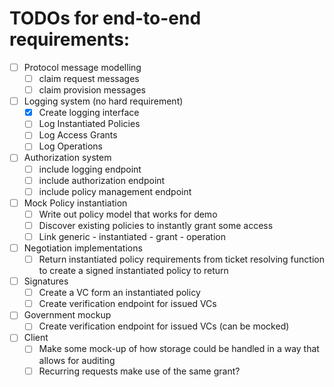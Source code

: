 # TODOs for end-to-end requirements:

- [ ] Protocol message modelling
  - [ ] claim request messages
  - [ ] claim provision messages
- [ ] Logging system (no hard requirement)
  - [X] Create logging interface
  - [ ] Log Instantiated Policies
  - [ ] Log Access Grants
  - [ ] Log Operations
- [ ] Authorization system
  - [ ] include logging endpoint
  - [ ] include authorization endpoint 
  - [ ] include policy management endpoint
- [ ] Mock Policy instantiation
  - [ ] Write out policy model that works for demo
  - [ ] Discover existing policies to instantly grant some access
  - [ ] Link generic - instantiated - grant - operation
- [ ] Negotiation implementations
  - [ ] Return instantiated policy requirements from ticket resolving function to create a signed instantiated policy to return
- [ ] Signatures
  - [ ] Create a VC form an instantiated policy
  - [ ] Create verification endpoint for issued VCs 
- [ ] Government mockup
   - [ ] Create verification endpoint for issued VCs (can be mocked)
- [ ] Client
  - [ ] Make some mock-up of how storage could be handled in a way that allows for auditing
  - [ ] Recurring requests make use of the same grant?